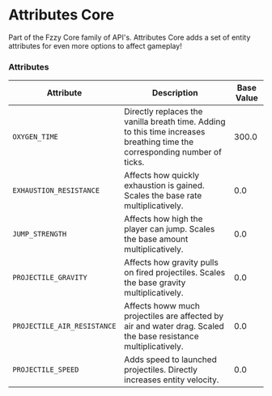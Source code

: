 # Attributes Core
Part of the Fzzy Core family of API's. Attributes Core adds a set of entity attributes for even more options to affect gameplay!

### Attributes
|Attribute|Description|Base Value|
|----|----|----|
|`OXYGEN_TIME`|Directly replaces the vanilla breath time. Adding to this time increases breathing time the corresponding number of ticks.| 300.0|
|`EXHAUSTION_RESISTANCE`|Affects how quickly exhaustion is gained. Scales the base rate multiplicatively.|0.0|
|`JUMP_STRENGTH`|Affects how high the player can jump. Scales the base amount multiplicatively.|0.0|
|`PROJECTILE_GRAVITY`|Affects how gravity pulls on fired projectiles. Scales the base gravity multiplicatively.|0.0|
|`PROJECTILE_AIR_RESISTANCE`|Affects howw much projectiles are affected by air and water drag. Scaled the base resistance multiplicatively.|0.0|
|`PROJECTILE_SPEED`|Adds speed to launched projectiles. Directly increases entity velocity.|0.0|
